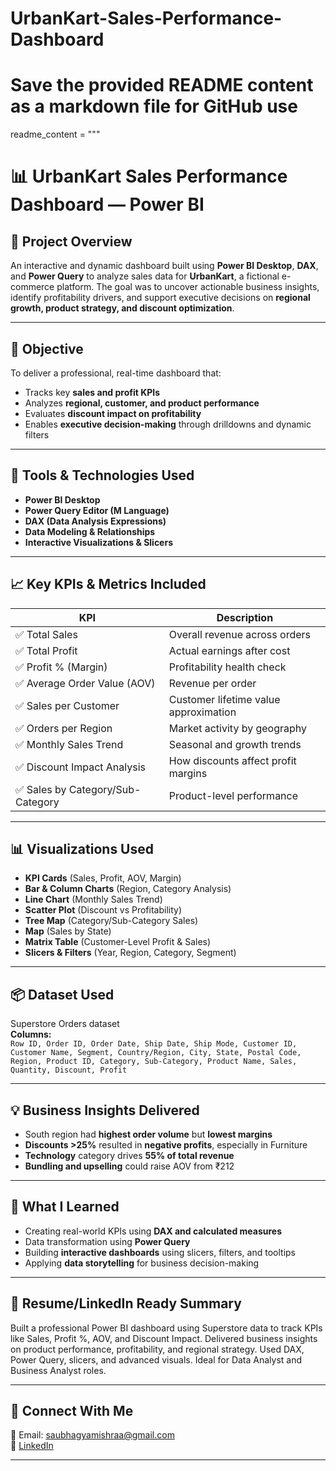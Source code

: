 # UrbanKart-Sales-Performance-Dashboard

# Save the provided README content as a markdown file for GitHub use
readme_content = """
# 📊 UrbanKart Sales Performance Dashboard — Power BI

## 🚀 Project Overview
An interactive and dynamic dashboard built using **Power BI Desktop**, **DAX**, and **Power Query** to analyze sales data for **UrbanKart**, a fictional e-commerce platform. The goal was to uncover actionable business insights, identify profitability drivers, and support executive decisions on **regional growth, product strategy, and discount optimization**.

---

## 🎯 Objective
To deliver a professional, real-time dashboard that:
- Tracks key **sales and profit KPIs**
- Analyzes **regional, customer, and product performance**
- Evaluates **discount impact on profitability**
- Enables **executive decision-making** through drilldowns and dynamic filters

---

## 🧰 Tools & Technologies Used
- **Power BI Desktop**
- **Power Query Editor (M Language)**
- **DAX (Data Analysis Expressions)**
- **Data Modeling & Relationships**
- **Interactive Visualizations & Slicers**

---

## 📈 Key KPIs & Metrics Included

| KPI                             | Description                                             |
|----------------------------------|---------------------------------------------------------|
| ✅ Total Sales                   | Overall revenue across orders                          |
| ✅ Total Profit                  | Actual earnings after cost                             |
| ✅ Profit % (Margin)             | Profitability health check                             |
| ✅ Average Order Value (AOV)     | Revenue per order                                      |
| ✅ Sales per Customer            | Customer lifetime value approximation                  |
| ✅ Orders per Region             | Market activity by geography                           |
| ✅ Monthly Sales Trend           | Seasonal and growth trends                             |
| ✅ Discount Impact Analysis      | How discounts affect profit margins                    |
| ✅ Sales by Category/Sub-Category| Product-level performance                              |

---

## 📊 Visualizations Used
- **KPI Cards** (Sales, Profit, AOV, Margin)
- **Bar & Column Charts** (Region, Category Analysis)
- **Line Chart** (Monthly Sales Trend)
- **Scatter Plot** (Discount vs Profitability)
- **Tree Map** (Category/Sub-Category Sales)
- **Map** (Sales by State)
- **Matrix Table** (Customer-Level Profit & Sales)
- **Slicers & Filters** (Year, Region, Category, Segment)

---

## 📦 Dataset Used
Superstore Orders dataset  
**Columns:**  
`Row ID, Order ID, Order Date, Ship Date, Ship Mode, Customer ID, Customer Name, Segment, Country/Region, City, State, Postal Code, Region, Product ID, Category, Sub-Category, Product Name, Sales, Quantity, Discount, Profit`

---

## 💡 Business Insights Delivered
- South region had **highest order volume** but **lowest margins**
- **Discounts >25%** resulted in **negative profits**, especially in Furniture
- **Technology** category drives **55% of total revenue**
- **Bundling and upselling** could raise AOV from ₹212

---

## 🧠 What I Learned
- Creating real-world KPIs using **DAX and calculated measures**
- Data transformation using **Power Query**
- Building **interactive dashboards** using slicers, filters, and tooltips
- Applying **data storytelling** for business decision-making

---

## 📄 Resume/LinkedIn Ready Summary
Built a professional Power BI dashboard using Superstore data to track KPIs like Sales, Profit %, AOV, and Discount Impact. Delivered business insights on product performance, profitability, and regional strategy. Used DAX, Power Query, slicers, and advanced visuals. Ideal for Data Analyst and Business Analyst roles.

---

## 🔗 Connect With Me
📧 Email: saubhagyamishraa@gmail.com  
🔗 [LinkedIn](https://www.linkedin.com/in/saubhagya-mishra-841421226)  

---

